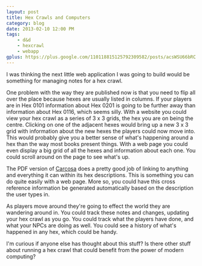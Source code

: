 ```yaml
---
layout: post
title: Hex Crawls and Computers
category: blog
date: 2013-02-10 12:00 PM
tags:
    - d&d
    - hexcrawl
    - webapp
gplus: https://plus.google.com/110118815125792309582/posts/acsWSU66bRC
---
```


I was thinking the next little web application I was going to build would be something for managing notes for a hex crawl. 

One problem with the way they are published now is that you need to flip all over the place because hexes are usually listed in columns. If your players are in Hex 0101 information about Hex 0201 is going to be further away than information about Hex 0116, which seems silly. With a website you could view your hex crawl as a series of 3 x 3 grids, the hex you are on being the centre. Clicking on one of the adjacent hexes would bring up a new 3 x 3 grid with information about the new hexes the players could now move into. This would probably give you a better sense of what's happening around a hex than the way most books present things. With a web page you could even display a big grid of all the hexes and information about each one. You could scroll around on the page to see what's up.

The PDF version of [Carcosa][1] does a pretty good job of linking to anything and everything it can within its hex descriptions. This is something you can do quite easily with a web page. More so, you could have this cross reference information be generated automatically based on the description the user types in. 

As players move around they're going to effect the world they are wandering around in. You could track these notes and changes, updating your hex crawl as you go. You could track what the players have done, and what your NPCs are doing as well. You could see a history of what's happened in any hex, which could be handy.

I'm curious if anyone else has thought about this stuff? Is there other stuff about running a hex crawl that could benefit from the power of modern computing?


[1]: /tag/carcosa/